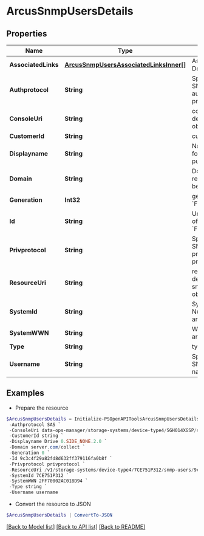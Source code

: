 # ArcusSnmpUsersDetails
## Properties

Name | Type | Description | Notes
------------ | ------------- | ------------- | -------------
**AssociatedLinks** | [**ArcusSnmpUsersAssociatedLinksInner[]**](ArcusSnmpUsersAssociatedLinksInner.md) | Associated Links Details | [optional] 
**Authprotocol** | **String** | Specify the SNMP users authentication protocols. | [optional] 
**ConsoleUri** | **String** | consoleUri for detailed storage object | [optional] 
**CustomerId** | **String** | customerId | [optional] 
**Displayname** | **String** | Name to be used for display purposes | [optional] 
**Domain** | **String** | Domain that the resource belongs to | [optional] 
**Generation** | **Int32** | generation &#x60;Filter, Sort&#x60; | [optional] 
**Id** | **String** | Unique Identifier of the resource. &#x60;Filter&#x60; | [optional] 
**Privprotocol** | **String** | Specify the SNMP users privacy protocols. | [optional] 
**ResourceUri** | **String** | resourceUri for detailed snmpUsers object | [optional] 
**SystemId** | **String** | SystemUid/Serial Number  of the array. | [optional] 
**SystemWWN** | **String** | WWN of the array | [optional] 
**Type** | **String** | type | [optional] 
**Username** | **String** | Specify the SNMPv3 user name | [optional] 

## Examples

- Prepare the resource
```powershell
$ArcusSnmpUsersDetails = Initialize-PSOpenAPIToolsArcusSnmpUsersDetails  -AssociatedLinks [{&quot;resourceUri&quot;:&quot;/api/v1/storage-systems/7CE751P312/device-type4/recommendations&quot;,&quot;type&quot;:&quot;recommendations&quot;},{&quot;resourceUri&quot;:&quot;/api/v1/storage-systems/7CE751P312/device-type4/supportsettings&quot;,&quot;type&quot;:&quot;support-settings&quot;},{&quot;resourceUri&quot;:&quot;/api/v1/storage-systems/7CE751P312/device-type4/telemetry&quot;,&quot;type&quot;:&quot;telemetry&quot;},{&quot;resourceUri&quot;:&quot;/api/v1/storage-systems/7CE751P312/device-type4/capacity-summary&quot;,&quot;type&quot;:&quot;system capacity&quot;},{&quot;resourceUri&quot;:&quot;/api/v1/storage-systems/7CE751P312/device-type4/network-settings&quot;,&quot;type&quot;:&quot;network-settings&quot;},{&quot;resourceUri&quot;:&quot;/api/v1/storage-systems/7CE751P312/device-type4/component-summary&quot;,&quot;type&quot;:&quot;component-summary&quot;},{&quot;resourceUri&quot;:&quot;/api/v1/storage-systems/7CE751P312/device-type4/certificates&quot;,&quot;type&quot;:&quot;certificates&quot;},{&quot;resourceUri&quot;:&quot;/api/v1/storage-systems/7CE751P312/device-type4/mail-settings&quot;,&quot;type&quot;:&quot;mail-settings&quot;},{&quot;resourceUri&quot;:&quot;/api/v1/storage-systems/7CE751P312/device-type4/network-services&quot;,&quot;type&quot;:&quot;network-services&quot;}] `
 -Authprotocol SAS `
 -ConsoleUri data-ops-manager/storage-systems/device-type4/SGH014XGSP/settings/system-settings `
 -CustomerId string `
 -Displayname Drive 0.SIDE_NONE.2.0 `
 -Domain server.com/collect `
 -Generation 0 `
 -Id 9c3c4f29a82fd8d632ff379116fa0b8f `
 -Privprotocol privprotocol `
 -ResourceUri /v1/storage-systems/device-type4/7CE751P312/snmp-users/9c3c4f29a82fd8d632ff379116fa0b8f `
 -SystemId 7CE751P312 `
 -SystemWWN 2FF70002AC018D94 `
 -Type string `
 -Username username
```

- Convert the resource to JSON
```powershell
$ArcusSnmpUsersDetails | ConvertTo-JSON
```

[[Back to Model list]](../README.md#documentation-for-models) [[Back to API list]](../README.md#documentation-for-api-endpoints) [[Back to README]](../README.md)

